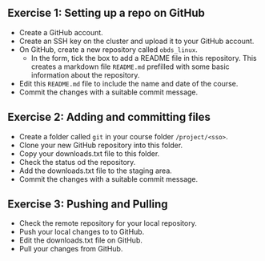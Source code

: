 ## Exercise 1: Setting up a repo on GitHub

- Create a GitHub account.
- Create an SSH key on the cluster and upload it to your GitHub account.
- On GitHub, create a new repository called `obds_linux`.
  - In the form, tick the box to add a README file in this repository.
    This creates a markdown file `README.md` prefilled with some basic information about the repository.
- Edit this `README.md` file to include the name and date of the course.
- Commit the changes with a suitable commit message.

## Exercise 2: Adding and committing files

- Create a folder called `git` in your course folder `/project/<sso>`.
- Clone your new GitHub repository into this folder.
- Copy your downloads.txt file to this folder.
- Check the status od the repository.
- Add the downloads.txt file to the staging area.
- Commit the changes with a suitable commit message.

## Exercise 3: Pushing and Pulling

- Check the remote repository for your local repository.
- Push your local changes to to GitHub.
- Edit the downloads.txt file on GitHub.
- Pull your changes from GitHub.
